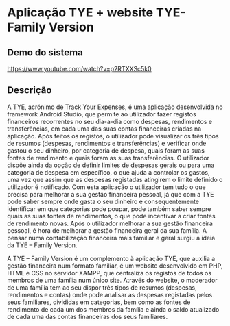 # Aplicação TYE + website TYE-Family Version

## Demo do sistema

https://www.youtube.com/watch?v=p2RTXXSc5k0

## Descrição

A TYE, acrónimo de Track Your Expenses, é uma aplicação desenvolvida no framework Android Studio, que permite ao utilizador fazer registos financeiros recorrentes no seu dia-a-dia como despesas, rendimentos e transferências, em cada uma das suas contas financeiras criadas na aplicação. Após feitos os registos, o utilizador pode visualizar os três tipos de resumos (despesas, rendimentos e transferências) e verificar onde gastou o seu dinheiro, por categoria de despesa, quais foram as suas fontes de rendimento e quais foram as suas transferências. O utilizador dispõe ainda da opção de definir limites de despesas gerais ou para uma categoria de despesa em específico, o que ajuda a controlar os gastos, uma vez que assim que as despesas registadas atingirem o limite definido o utilizador é notificado. 
Com esta aplicação o utilizador tem tudo o que precisa para melhorar a sua gestão financeira pessoal, já que com a TYE pode saber sempre onde gasta o seu dinheiro e consequentemente identificar em que categorias pode poupar, pode também saber sempre quais as suas fontes de rendimentos, o que pode incentivar a criar fontes de rendimento novas.
Após o utilizador melhorar a sua gestão financeira pessoal, é hora de melhorar a gestão financeira geral da sua família. A pensar numa contabilização financeira mais familiar e geral surgiu a ideia da TYE – Family Version.

A TYE – Family Version é um complemento à aplicação TYE, que auxilia a gestão financeira num formato familiar, é um website desenvolvido em PHP, HTML e CSS no servidor XAMPP, que centraliza os registos de todos os membros de uma família num único site. Através do website, o moderador de uma família tem ao seu dispor três tipos de resumos (despesas, rendimentos e contas) onde pode analisar as despesas registadas pelos seus familiares, divididas em categorias, bem como as fontes de rendimento de cada um dos membros da família e ainda o saldo atualizado de cada uma das contas financeiras dos seus familiares.  
